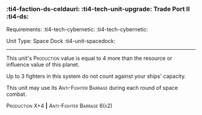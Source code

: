### :ti4-faction-ds-celdauri: :ti4-tech-unit-upgrade: **Trade Port II** :ti4-ds:

Requirements: :ti4-tech-cybernetic: :ti4-tech-cybernetic:

Unit Type: Space Dock :ti4-unit-spacedock:

---

This unit's <span style="font-variant:small-caps;">Production</span> value is equal to 4 more than the resource or influence value of this planet.

Up to 3 fighters in this system do not count against your ships' capacity.

This unit may use its <span style="font-variant:small-caps;">Anti-Fighter Barrage</span> during each round of space combat.

<span style="font-variant:small-caps;">Production</span> X+4 __|__ <span style="font-variant:small-caps;">Anti-Fighter Barrage 6(x2)</span>